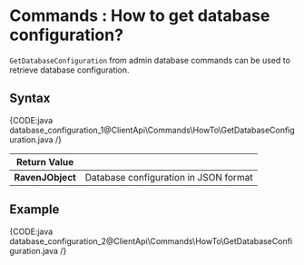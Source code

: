 # Commands : How to get database configuration?

`GetDatabaseConfiguration` from admin database commands can be used to retrieve database configuration.

## Syntax

{CODE:java database_configuration_1@ClientApi\Commands\HowTo\GetDatabaseConfiguration.java /}

| Return Value | |
| ------------- | ----- |
| **RavenJObject** | Database configuration in JSON format |

## Example

{CODE:java database_configuration_2@ClientApi\Commands\HowTo\GetDatabaseConfiguration.java /}

